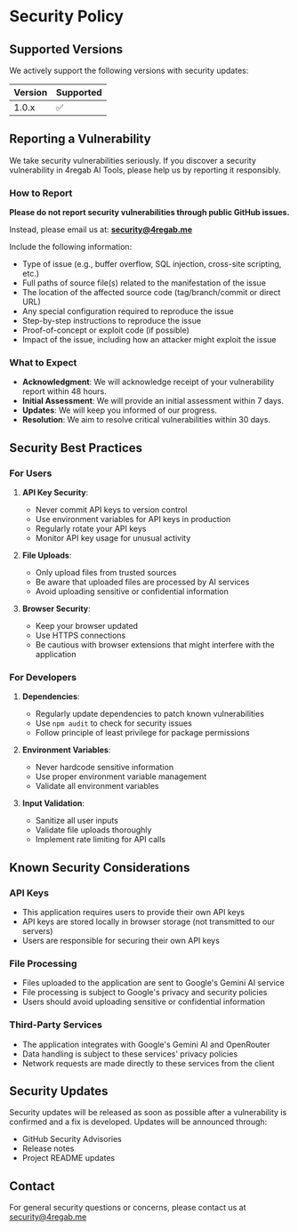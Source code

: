 # Security Policy

## Supported Versions

We actively support the following versions with security updates:

| Version | Supported          |
| ------- | ------------------ |
| 1.0.x   | :white_check_mark: |

## Reporting a Vulnerability

We take security vulnerabilities seriously. If you discover a security vulnerability in 4regab AI Tools, please help us by reporting it responsibly.

### How to Report

**Please do not report security vulnerabilities through public GitHub issues.**

Instead, please email us at: **security@4regab.me**

Include the following information:
- Type of issue (e.g., buffer overflow, SQL injection, cross-site scripting, etc.)
- Full paths of source file(s) related to the manifestation of the issue
- The location of the affected source code (tag/branch/commit or direct URL)
- Any special configuration required to reproduce the issue
- Step-by-step instructions to reproduce the issue
- Proof-of-concept or exploit code (if possible)
- Impact of the issue, including how an attacker might exploit the issue

### What to Expect

- **Acknowledgment**: We will acknowledge receipt of your vulnerability report within 48 hours.
- **Initial Assessment**: We will provide an initial assessment within 7 days.
- **Updates**: We will keep you informed of our progress.
- **Resolution**: We aim to resolve critical vulnerabilities within 30 days.

## Security Best Practices

### For Users

1. **API Key Security**:
   - Never commit API keys to version control
   - Use environment variables for API keys in production
   - Regularly rotate your API keys
   - Monitor API key usage for unusual activity

2. **File Uploads**:
   - Only upload files from trusted sources
   - Be aware that uploaded files are processed by AI services
   - Avoid uploading sensitive or confidential information

3. **Browser Security**:
   - Keep your browser updated
   - Use HTTPS connections
   - Be cautious with browser extensions that might interfere with the application

### For Developers

1. **Dependencies**:
   - Regularly update dependencies to patch known vulnerabilities
   - Use `npm audit` to check for security issues
   - Follow principle of least privilege for package permissions

2. **Environment Variables**:
   - Never hardcode sensitive information
   - Use proper environment variable management
   - Validate all environment variables

3. **Input Validation**:
   - Sanitize all user inputs
   - Validate file uploads thoroughly
   - Implement rate limiting for API calls

## Known Security Considerations

### API Keys
- This application requires users to provide their own API keys
- API keys are stored locally in browser storage (not transmitted to our servers)
- Users are responsible for securing their own API keys

### File Processing
- Files uploaded to the application are sent to Google's Gemini AI service
- File processing is subject to Google's privacy and security policies
- Users should avoid uploading sensitive or confidential information

### Third-Party Services
- The application integrates with Google's Gemini AI and OpenRouter
- Data handling is subject to these services' privacy policies
- Network requests are made directly to these services from the client

## Security Updates

Security updates will be released as soon as possible after a vulnerability is confirmed and a fix is developed. Updates will be announced through:

- GitHub Security Advisories
- Release notes
- Project README updates

## Contact

For general security questions or concerns, please contact us at security@4regab.me
